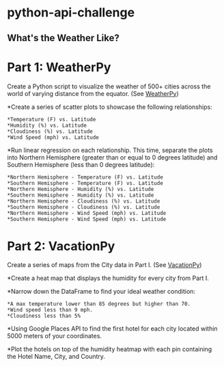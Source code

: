 # python-api-challenge

## What's the Weather Like?

# Part 1: WeatherPy

Create a Python script to visualize the weather of 500+ cities across the world of varying distance from the equator. (See [WeatherPy](WeatherPy))

*Create a series of scatter plots to showcase the following relationships:

    *Temperature (F) vs. Latitude
    *Humidity (%) vs. Latitude
    *Cloudiness (%) vs. Latitude
    *Wind Speed (mph) vs. Latitude

*Run linear regression on each relationship. This time, separate the plots into Northern Hemisphere (greater than or equal to 0 degrees latitude) and Southern Hemisphere (less than 0 degrees latitude):

    *Northern Hemisphere - Temperature (F) vs. Latitude
    *Southern Hemisphere - Temperature (F) vs. Latitude
    *Northern Hemisphere - Humidity (%) vs. Latitude
    *Southern Hemisphere - Humidity (%) vs. Latitude
    *Northern Hemisphere - Cloudiness (%) vs. Latitude
    *Southern Hemisphere - Cloudiness (%) vs. Latitude
    *Northern Hemisphere - Wind Speed (mph) vs. Latitude
    *Southern Hemisphere - Wind Speed (mph) vs. Latitude

# Part 2: VacationPy

Create a series of maps from the City data in Part I. (See [VacationPy](VacationPy))

*Create a heat map that displays the humidity for every city from Part I.

*Narrow down the DataFrame to find your ideal weather condition:

    *A max temperature lower than 85 degrees but higher than 70.
    *Wind speed less than 9 mph.
    *Cloudiness less than 5%

*Using Google Places API to find the first hotel for each city located within 5000 meters of your coordinates.

*Plot the hotels on top of the humidity heatmap with each pin containing the Hotel Name, City, and Country.
